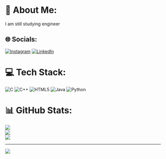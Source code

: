 # 💫 About Me:
I am still studying engineer


## 🌐 Socials:
[![Instagram](https://img.shields.io/badge/Instagram-%23E4405F.svg?logo=Instagram&logoColor=white)](https://instagram.com/tarungowdaa_26) [![LinkedIn](https://img.shields.io/badge/LinkedIn-%230077B5.svg?logo=linkedin&logoColor=white)](https://linkedin.com/in/TarunGowdaM.R) 

# 💻 Tech Stack:
![C](https://img.shields.io/badge/c-%2300599C.svg?style=flat&logo=c&logoColor=white) ![C++](https://img.shields.io/badge/c++-%2300599C.svg?style=flat&logo=c%2B%2B&logoColor=white) ![HTML5](https://img.shields.io/badge/html5-%23E34F26.svg?style=flat&logo=html5&logoColor=white) ![Java](https://img.shields.io/badge/java-%23ED8B00.svg?style=flat&logo=openjdk&logoColor=white) ![Python](https://img.shields.io/badge/python-3670A0?style=flat&logo=python&logoColor=ffdd54)
# 📊 GitHub Stats:
![](https://github-readme-stats.vercel.app/api?username=Tarungowda2003&theme=default&hide_border=true&include_all_commits=true&count_private=true)<br/>
![](https://github-readme-streak-stats.herokuapp.com/?user=Tarungowda2003&theme=default&hide_border=true)<br/>
![](https://github-readme-stats.vercel.app/api/top-langs/?username=Tarungowda2003&theme=default&hide_border=true&include_all_commits=true&count_private=true&layout=compact)

---
[![](https://visitcount.itsvg.in/api?id=Tarungowda2003&icon=0&color=12)](https://visitcount.itsvg.in)

<!-- Proudly created with GPRM ( https://gprm.itsvg.in ) -->
